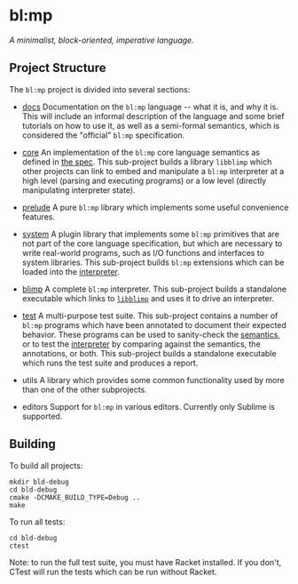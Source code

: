 # bl:mp
_A minimalist, block-oriented, imperative language._

## Project Structure
The `bl:mp` project is divided into several sections:

* [docs](docs/README.md)
Documentation on the `bl:mp` language -- what it is, and why it is. This will include an informal description of the language and some brief tutorials on how to use it, as well as a semi-formal semantics, which is considered the "official" `bl:mp` specification.

* [core](core/README.md)
An implementation of the `bl:mp` core language semantics as defined in [the spec](docs/semantics.rkt). This sub-project builds a library `libblimp` which other projects can link to embed and manipulate a `bl:mp` interpreter at a high level (parsing and executing programs) or a low level (directly manipulating interpreter state).

* [prelude](prelude/README.md)
A pure `bl:mp` library which implements some useful convenience features.

* [system](system/README.md)
A plugin library that implements some `bl:mp` primitives that are not part of the core language specification, but which are necessary to write real-world programs, such as I/O functions and interfaces to system libraries. This sub-project builds `bl:mp` extensions which can be loaded into the [interpreter](blimp/README.md).

* [blimp](blimp/README.md)
A complete `bl:mp` interpreter. This sub-project builds a standalone executable which links to [`libblimp`](core/README.md) and uses it to drive an interpreter.

* [test](test/README.md)
A multi-purpose test suite. This sub-project contains a number of `bl:mp` programs which have been annotated to document their expected behavior. These programs can be used to sanity-check the [semantics](docs/semantics.rkt), or to test the [interpreter](blimp/README.md) by comparing against the semantics, the annotations, or both. This sub-project builds a standalone executable which runs the test suite and produces a report.

* utils
A library which provides some common functionality used by more than one of the other subprojects.

* editors
Support for `bl:mp` in various editors. Currently only Sublime is supported.

## Building

To build all projects:
```
mkdir bld-debug
cd bld-debug
cmake -DCMAKE_BUILD_TYPE=Debug ..
make
```

To run all tests:
```
cd bld-debug
ctest
```
Note: to run the full test suite, you must have Racket installed. If you don't, CTest will run the tests which can be run without Racket.
